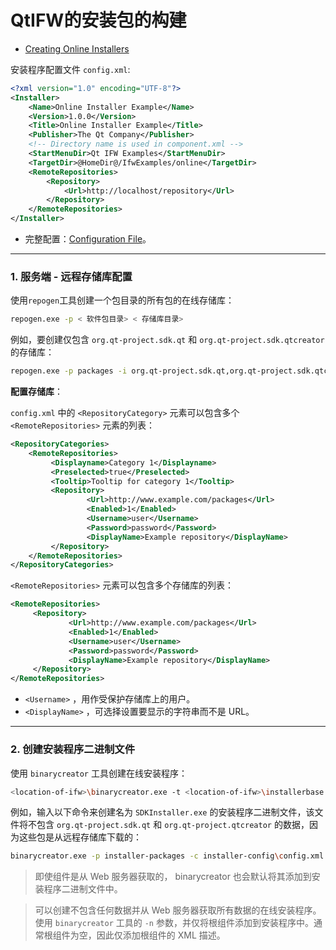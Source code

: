 # QtIFW的安装包的构建

[//]: # (2025-04-19)

- [Creating Online Installers](https://doc.qt.io/qtinstallerframework/ifw-online-installers.html)

安装程序配置文件 `config.xml`:

```xml
<?xml version="1.0" encoding="UTF-8"?>
<Installer>
    <Name>Online Installer Example</Name>
    <Version>1.0.0</Version>
    <Title>Online Installer Example</Title>
    <Publisher>The Qt Company</Publisher>
    <!-- Directory name is used in component.xml -->
    <StartMenuDir>Qt IFW Examples</StartMenuDir>
    <TargetDir>@HomeDir@/IfwExamples/online</TargetDir>
    <RemoteRepositories>
        <Repository>
            <Url>http://localhost/repository</Url>
        </Repository>
    </RemoteRepositories>
</Installer>
```

- 完整配置：[Configuration File](https://doc.qt.io/qtinstallerframework/ifw-globalconfig.html)。


---

### 1. 服务端 - 远程存储库配置

使用`repogen`工具创建一个包目录的所有包的在线存储库：
```bash
repogen.exe -p < 软件包目录> < 存储库目录>
```
例如，要创建仅包含 `org.qt-project.sdk.qt` 和 `org.qt-project.sdk.qtcreator` 的存储库：
```bash
repogen.exe -p packages -i org.qt-project.sdk.qt,org.qt-project.sdk.qtcreator repository
```

**配置存储库**：

`config.xml` 中的 `<RepositoryCategory>` 元素可以包含多个 `<RemoteRepositories>` 元素的列表：

```xml
<RepositoryCategories>
    <RemoteRepositories>
         <Displayname>Category 1</Displayname>
         <Preselected>true</Preselected>
         <Tooltip>Tooltip for category 1</Tooltip>
         <Repository>
                 <Url>http://www.example.com/packages</Url>
                 <Enabled>1</Enabled>
                 <Username>user</Username>
                 <Password>password</Password>
                 <DisplayName>Example repository</DisplayName>
         </Repository>
    </RemoteRepositories>
</RepositoryCategories>
```

`<RemoteRepositories>` 元素可以包含多个存储库的列表：

```xml
<RemoteRepositories>
     <Repository>
             <Url>http://www.example.com/packages</Url>
             <Enabled>1</Enabled>
             <Username>user</Username>
             <Password>password</Password>
             <DisplayName>Example repository</DisplayName>
     </Repository>
</RemoteRepositories>
```

- `<Username>` ，用作受保护存储库上的用户。  
- `<DisplayName>` ，可选择设置要显示的字符串而不是 URL。

---

### 2. 创建安装程序二进制文件

使用 `binarycreator` 工具创建在线安装程序：

```bash
<location-of-ifw>\binarycreator.exe -t <location-of-ifw>\installerbase.exe -p <package_directory> -c <config_directory>\<config_file> -e <packages> <installer_name>
```

例如，输入以下命令来创建名为 `SDKInstaller.exe` 的安装程序二进制文件，该文件将不包含 `org.qt-project.sdk.qt` 和 `org.qt-project.qtcreator` 的数据，因为这些包是从远程存储库下载的：

```bash
binarycreator.exe -p installer-packages -c installer-config\config.xml -e org.qt-project.sdk.qt,org.qt-project.qtcreator SDKInstaller.exe
```

> 即使组件是从 Web 服务器获取的， binarycreator 也会默认将其添加到安装程序二进制文件中。

> 可以创建不包含任何数据并从 Web 服务器获取所有数据的在线安装程序。  
> 使用 `binarycreator` 工具的 `-n` 参数，并仅将根组件添加到安装程序中。通常根组件为空，因此仅添加根组件的 XML 描述。






